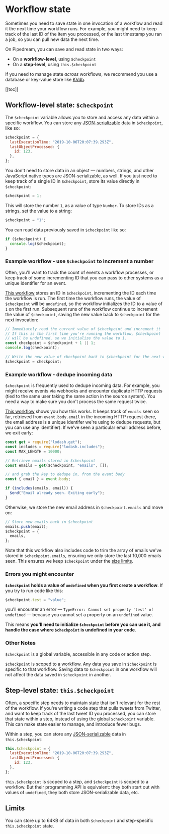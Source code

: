 # Workflow state

Sometimes you need to save state in one invocation of a workflow and read it the next time your workflow runs. For example, you might need to keep track of the last ID of the item you processed, or the last timestamp you ran a job, so you can pull new data the next time.

On Pipedream, you can save and read state in two ways:

- On a **workflow-level**, using `$checkpoint`
- On a **step-level**, using `this.$checkpoint`

If you need to manage state _across_ workflows, we recommend you use a database or key-value store like [KVdb](https://kvdb.io).

[[toc]]

## Workflow-level state: `$checkpoint`

The `$checkpoint` variable allows you to store and access any data within a specific workflow. You can store any [JSON-serializable](https://stackoverflow.com/a/3316779/10795955) data in `$checkpoint`, like so:

```javascript
$checkpoint = {
  lastExecutionTime: "2019-10-06T20:07:39.293Z",
  lastObjectProcessed: {
    id: 123,
  },
};
```

You don't need to store data in an object — numbers, strings, and other JavaScript native types are JSON-serializable, as well. If you just need to keep track of a single ID in `$checkpoint`, store its value directly in `$checkpoint`:

```javascript
$checkpoint = 1;
```

This will store the number `1`, as a value of type `Number`. To store IDs as a strings, set the value to a string:

```javascript
$checkpoint = "1";
```

You can read data previously saved in `$checkpoint` like so:

```javascript
if ($checkpoint) {
  console.log($checkpoint);
}
```

### Example workflow - use `$checkpoint` to increment a number

Often, you'll want to track the count of events a workflow processes, or keep track of some incrementing ID that you can pass to other systems as a unique identifier for an event.

[This workflow](https://pipedream.com/@dylburger/increment-a-number-stored-in-checkpoint-p_aNCYbM/edit) stores an ID in `$checkpoint`, incrementing the ID each time the workflow is run. The first time the workflow runs, the value of `$checkpoint` will be `undefined`, so the workflow initializes the ID to a value of `1` on the first run. Subsequent runs of the workflow continue to increment the value of `$checkpoint`, saving the new value back to `$checkpoint` for the next invocation:

```javascript
// Immediately read the current value of $checkpoint and increment it
// If this is the first time you're running the workflow, $checkpoint
// will be undefined, so we initialize the value to 1.
const checkpoint = $checkpoint + 1 || 1;
console.log(checkpoint);

// Write the new value of checkpoint back to $checkpoint for the next workflow run
$checkpoint = checkpoint;
```

### Example workflow - dedupe incoming data

`$checkpoint` is frequently used to dedupe incoming data. For example, you might receive events via webhooks and encounter duplicate HTTP requests (tied to the same user taking the same action in the source system). You need a way to make sure you don't process the same request twice.

[This workflow](https://pipedream.com/@dylburger/dedupe-based-on-incoming-key-exit-early-if-we-ve-seen-this-key-before-p_brCyAy/edit) shows you how this works. It keeps track of `emails` seen so far, retrieved from `event.body.email` in the incoming HTTP request (here, the email address is a unique identifer we're using to dedupe requests, but you can use any identifier). If we've seen a particular email address before, we exit early:

```javascript
const get = require("lodash.get");
const includes = require("lodash.includes");
const MAX_LENGTH = 10000;

// Retrieve emails stored in $checkpoint
const emails = get($checkpoint, "emails", []);

// and grab the key to dedupe in, from the event body
const { email } = event.body;

if (includes(emails, email)) {
  $end("Email already seen. Exiting early");
}
```

Otherwise, we store the new email address in `$checkpoint.emails` and move on:

```javascript
// Store new emails back in $checkpoint
emails.push(email);
$checkpoint = {
  emails,
};
```

Note that this workflow also includes code to trim the array of emails we've stored in `$checkpoint.emails`, ensuring we only store the last 10,000 emails seen. This ensures we keep `$checkpoint` under the [size limits](#limits).

### Errors you might encounter

**`$checkpoint` holds a value of `undefined` when you first create a workflow**. If you try to run code like this:

```javascript
$checkpoint.test = "value";
```

you'll encounter an error — `TypeError: Cannot set property 'test' of undefined` — because you cannot set a property on an `undefined` value.

This means **you'll need to initialize `$checkpoint` before you can use it, and handle the case where `$checkpoint` is undefined in your code**.

### Other Notes

`$checkpoint` is a global variable, accessible in any code or action step.

`$checkpoint` is scoped to a workflow. Any data you save in `$checkpoint` is specific to that workflow. Saving data to `$checkpoint` in one workflow will not affect the data saved in `$checkpoint` in another.

## Step-level state: `this.$checkpoint`

Often, a specific step needs to maintain state that isn't relevant for the rest of the workflow. If you're writing a code step that pulls tweets from Twitter, and want to keep track of the last tweet ID you processed, you can store that state within a step, instead of using the global `$checkpoint` variable. This can make state easier to manage, and introduce fewer bugs.

Within a step, you can store any [JSON-serializable](https://stackoverflow.com/a/3316779/10795955) data in `this.$checkpoint`:

```javascript
this.$checkpoint = {
  lastExecutionTime: "2019-10-06T20:07:39.293Z",
  lastObjectProcessed: {
    id: 123,
  },
};
```

`this.$checkpoint` is scoped to a step, and `$checkpoint` is scoped to a workflow. But their programming API is equivalent: they both start out with values of `undefined`, they both store JSON-serializable data, etc.

## Limits

You can store up to 64KB of data in both `$checkpoint` and step-specific `this.$checkpoint` state.

<Footer />
